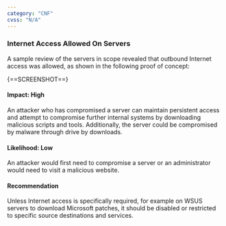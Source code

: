 ```yaml
---
category: "CNF"
cvss: "N/A"
---
```

### Internet Access Allowed On Servers
A sample review of the servers in scope revealed that outbound Internet access was allowed, as shown in the following proof of concept:

{==SCREENSHOT==}
#### Impact: High
An attacker who has compromised a server can maintain persistent access and attempt to compromise further internal systems by downloading malicious scripts and tools. Additionally, the server could be compromised by malware through drive by downloads.
#### Likelihood: Low
An attacker would first need to compromise a server or an administrator would need to visit a malicious website.
#### Recommendation
Unless Internet access is specifically required, for example on WSUS servers to download Microsoft patches, it should be disabled or restricted to specific source destinations and services.
